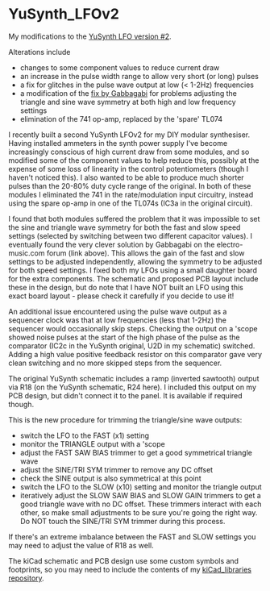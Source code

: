 # YuSynth_LFOv2

My modifications to the [YuSynth LFO version #2](http://yusynth.net/Modular/EN/LFO/VC-LFO2.html).

Alterations include
- changes to some component values to reduce current draw
- an increase in the pulse width range to allow very short (or long) pulses
- a fix for glitches in the pulse wave output at low (< 1-2Hz) frequencies
- a modification of the [fix by Gabbagabi](https://electro-music.com/forum/viewtopic.php?t=69587) for problems adjusting the triangle and sine wave symmetry at both high and low frequency settings
- elimination of the 741 op-amp, replaced by the 'spare' TL074

I recently built a second YuSynth LFOv2 for my DIY modular synthesiser. Having installed ammeters in the synth power supply I've become increasingly conscious of high current draw from some modules, and so modified some of the component values to help reduce this, possibly at the expense of some loss of linearity in the control potentiometers (though I haven't noticed this). I also wanted to be able to produce much shorter pulses than the 20-80% duty cycle range of the original. In both of these modules I eliminated the 741 in the rate/modulation input circuitry, instead using the spare op-amp in one of the TL074s (IC3a in the original circuit).

I found that both modules suffered the problem that it was impossible to set the sine and triangle wave symmetry for both the fast and slow speed settings (selected by switching between two different capacitor values). I eventually found the very clever solution by Gabbagabi on the electro-music.com forum (link above). This allows the gain of the fast and slow settings to be adjusted independently, allowing the symmetry to be adjusted for both speed settings. I fixed both my LFOs using a small daughter board for the extra components. The schematic and proposed PCB layout include these in the design, but do note that I have NOT built an LFO using this exact board layout - please check it carefully if you decide to use it!

An additional issue encountered using the pulse wave output as a sequencer clock was that at low frequencies (less that 1-2Hz) the sequencer would occasionally skip steps. Checking the output on a 'scope showed noise pulses at the start of the high phase of the pulse as the comparator (IC2c in the YuSynth original, U2D in my schematic) switched. Adding a high value positive feedback resistor on this comparator gave very clean switching and no more skipped steps from the sequencer.

The original YuSynth schematic includes a ramp (inverted sawtooth) output via R18 (on the YuSynth schematic, R24 here). I included this output on my PCB design, but didn't connect it to the panel. It is available if required though.

This is the new procedure for trimming the triangle/sine wave outputs:
- switch the LFO to the FAST (x1) setting
- monitor the TRIANGLE output with a 'scope
- adjust the FAST SAW BIAS trimmer to get a good symmetrical triangle wave
- adjust the SINE/TRI SYM trimmer to remove any DC offset
- check the SINE output is also symmetrical at this point
- switch the LFO to the SLOW (x10) setting and monitor the triangle output
- iteratively adjust the SLOW SAW BIAS and SLOW GAIN trimmers to get a good triangle wave with no DC offset. These trimmers interact with each other, so make small adjustments to be sure you're going the right way. Do NOT touch the SINE/TRI SYM trimmer during this process.

If there's an extreme imbalance between the FAST and SLOW settings you may need to adjust the value of R18 as well.

The kiCad schematic and PCB design use some custom symbols and footprints, so you may need to include the contents of my [kiCad_libraries repository](https://github.com/clarionut/kiCad_libraries).
